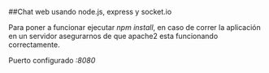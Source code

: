 ##Chat web usando node.js, express y socket.io 

Para poner a funcionar ejecutar *npm install*, en caso de correr la aplicación en un servidor asegurarnos de que apache2 esta funcionando correctamente.

Puerto configurado *:8080*

